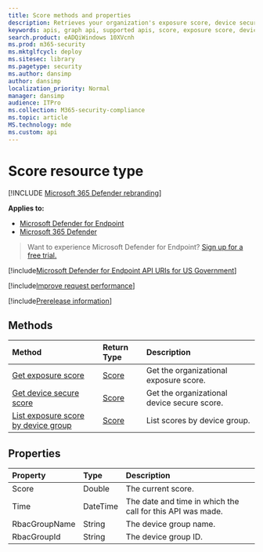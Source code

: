 ```yaml
---
title: Score methods and properties
description: Retrieves your organization's exposure score, device secure score, and exposure score by device group
keywords: apis, graph api, supported apis, score, exposure score, device secure score, exposure score by device group
search.product: eADQiWindows 10XVcnh
ms.prod: m365-security
ms.mktglfcycl: deploy
ms.sitesec: library
ms.pagetype: security
ms.author: dansimp
author: dansimp
localization_priority: Normal
manager: dansimp
audience: ITPro
ms.collection: M365-security-compliance
ms.topic: article
MS.technology: mde
ms.custom: api
---
```


# Score resource type

[!INCLUDE [Microsoft 365 Defender rebranding](../../includes/microsoft-defender.md)]


**Applies to:**
- [Microsoft Defender for Endpoint](https://go.microsoft.com/fwlink/?linkid=2154037)
- [Microsoft 365 Defender](https://go.microsoft.com/fwlink/?linkid=2118804)

> Want to experience Microsoft Defender for Endpoint? [Sign up for a free trial.](https://signup.microsoft.com/create-account/signup?products=7f379fee-c4f9-4278-b0a1-e4c8c2fcdf7e&ru=https://aka.ms/MDEp2OpenTrial?ocid=docs-wdatp-exposedapis-abovefoldlink)

[!include[Microsoft Defender for Endpoint API URIs for US Government](../../includes/microsoft-defender-api-usgov.md)]

[!include[Improve request performance](../../includes/improve-request-performance.md)]

[!include[Prerelease information](../../includes/prerelease.md)]

## Methods

Method|Return Type|Description
:---|:---|:---
[Get exposure score](get-exposure-score.md)|[Score](score.md)|Get the organizational exposure score.
[Get device secure score](get-device-secure-score.md)|[Score](score.md)|Get the organizational device secure score.
[List exposure score by device group](get-machine-group-exposure-score.md)|[Score](score.md)|List scores by device group.

## Properties

Property|Type|Description
:---|:---|:---
Score|Double|The current score.
Time|DateTime|The date and time in which the call for this API was made.
RbacGroupName|String|The device group name.
RbacGroupId|String|The device group ID.
